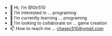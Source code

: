 - 👋 Hi, I’m @Gtr510
- 👀 I’m interested in ... programing
- 🌱 I’m currently learning ... programing
- 💞️ I’m looking to collaborate on ... game creation
- 📫 How to reach me ... chasec510@ymail.com

<!---
Gtr510/Gtr510 is a ✨ special ✨ repository because its `README.md` (this file) appears on your GitHub profile.
You can click the Preview link to take a look at your changes.
--->
